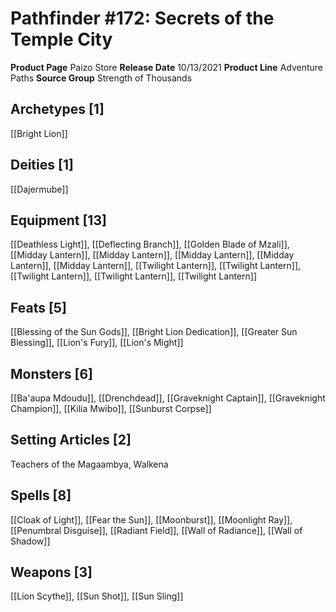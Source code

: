 ﻿---
id: '102'
name: Pathfinder 172. Secrets of the Temple City
rarity: Common
source: null
trait: null
type: Source

---
# Pathfinder #172: Secrets of the Temple City

**Product Page** Paizo Store
**Release Date** 10/13/2021
**Product Line** Adventure Paths
**Source Group** Strength of Thousands

## Archetypes [1]

[[Bright Lion]]

## Deities [1]

[[Dajermube]]

## Equipment [13]

[[Deathless Light]], [[Deflecting Branch]], [[Golden Blade of Mzali]], [[Midday Lantern]], [[Midday Lantern]], [[Midday Lantern]], [[Midday Lantern]], [[Midday Lantern]], [[Twilight Lantern]], [[Twilight Lantern]], [[Twilight Lantern]], [[Twilight Lantern]], [[Twilight Lantern]]

## Feats [5]

[[Blessing of the Sun Gods]], [[Bright Lion Dedication]], [[Greater Sun Blessing]], [[Lion's Fury]], [[Lion's Might]]

## Monsters [6]

[[Ba'aupa Mdoudu]], [[Drenchdead]], [[Graveknight Captain]], [[Graveknight Champion]], [[Kilia Mwibo]], [[Sunburst Corpse]]

## Setting Articles [2]

Teachers of the Magaambya, Walkena

## Spells [8]

[[Cloak of Light]], [[Fear the Sun]], [[Moonburst]], [[Moonlight Ray]], [[Penumbral Disguise]], [[Radiant Field]], [[Wall of Radiance]], [[Wall of Shadow]]

## Weapons [3]

[[Lion Scythe]], [[Sun Shot]], [[Sun Sling]]